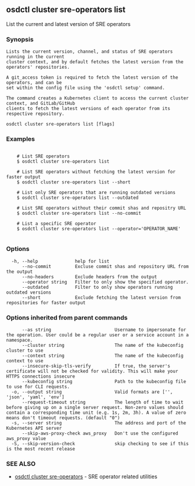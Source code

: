 ## osdctl cluster sre-operators list

List the current and latest version of SRE operators

### Synopsis


	Lists the current version, channel, and status of SRE operators running in the current 
	cluster context, and by default fetches the latest version from the operators' repositories.
	
	A git_access token is required to fetch the latest version of the operators, and can be 
	set within the config file using the 'osdctl setup' command.
	
	The command creates a Kubernetes client to access the current cluster context, and GitLab/GitHub
	clients to fetch the latest versions of each operator from its respective repository.
	

```
osdctl cluster sre-operators list [flags]
```

### Examples

```

	# List SRE operators
	$ osdctl cluster sre-operators list
	
	# List SRE operators without fetching the latest version for faster output
	$ osdctl cluster sre-operators list --short
	
	# List only SRE operators that are running outdated versions
	$ osdctl cluster sre-operators list --outdated

	# List SRE operators without their commit shas and repositry URL
	$ osdctl cluster sre-operators list --no-commit
	
	# List a specific SRE operator
	$ osdctl cluster sre-operators list --operator='OPERATOR_NAME'
	
```

### Options

```
  -h, --help              help for list
      --no-commit         Excluse commit shas and repository URL from the output
      --no-headers        Exclude headers from the output
      --operator string   Filter to only show the specified operator.
      --outdated          Filter to only show operators running outdated versions
      --short             Exclude fetching the latest version from repositories for faster output
```

### Options inherited from parent commands

```
      --as string                        Username to impersonate for the operation. User could be a regular user or a service account in a namespace.
      --cluster string                   The name of the kubeconfig cluster to use
      --context string                   The name of the kubeconfig context to use
      --insecure-skip-tls-verify         If true, the server's certificate will not be checked for validity. This will make your HTTPS connections insecure
      --kubeconfig string                Path to the kubeconfig file to use for CLI requests.
  -o, --output string                    Valid formats are ['', 'json', 'yaml', 'env']
      --request-timeout string           The length of time to wait before giving up on a single server request. Non-zero values should contain a corresponding time unit (e.g. 1s, 2m, 3h). A value of zero means don't timeout requests. (default "0")
  -s, --server string                    The address and port of the Kubernetes API server
      --skip-aws-proxy-check aws_proxy   Don't use the configured aws_proxy value
  -S, --skip-version-check               skip checking to see if this is the most recent release
```

### SEE ALSO

* [osdctl cluster sre-operators](osdctl_cluster_sre-operators.md)	 - SRE operator related utilities

